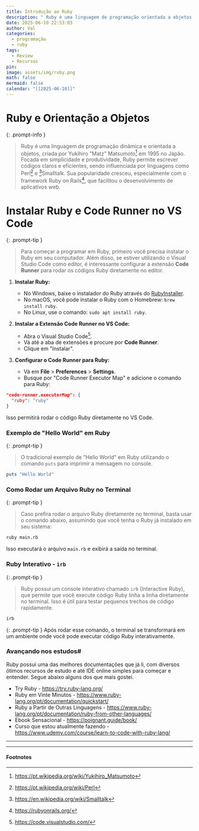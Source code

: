 ```yaml
---
title: Introdução ao Ruby
description: " Ruby é uma linguagem de programação orientada a objetos..."
date: 2025-06-10 22:53:03
author: Val
categories:
  - programação
  - ruby
tags:
  - Review
  - Recursos
pin: 
image: assets/img/ruby.png
math: false
mermaid: false
calendar: "[[2025-06-10]]"
---
```

# Ruby e Orientação a Objetos

{: .prompt-info }
> Ruby é uma linguagem de programação dinâmica e orientada a objetos, criada por Yukihiro "Matz" Matsumoto[^1] em 1995 no Japão. Focada em simplicidade e produtividade, Ruby permite escrever códigos claros e eficientes, sendo influenciada por linguagens como Perl[^2] e [^3]Smalltalk. Sua popularidade cresceu, especialmente com o framework Ruby on Rails[^4], que facilitou o desenvolvimento de aplicativos web. 

# Instalar Ruby e Code Runner no VS Code

{: .prompt-tip }
> Para começar a programar em Ruby, primeiro você precisa instalar o Ruby em seu computador. Além disso, se estiver utilizando o Visual Studio Code como editor, é interessante configurar a extensão **Code Runner** para rodar os códigos Ruby diretamente no editor.

1. **Instalar Ruby:**
    
    - No Windows, baixe o instalador do Ruby através do [RubyInstaller](https://rubyinstaller.org/).
    - No macOS, você pode instalar o Ruby com o Homebrew: `brew install ruby`.
    - No Linux, use o comando: `sudo apt install ruby`.
        
2. **Instalar a Extensão Code Runner no VS Code:**
    
    - Abra o Visual Studio Code[^5].
    - Vá até a aba de extensões e procure por **Code Runner**.
    - Clique em "Instalar".
        
3. **Configurar o Code Runner para Ruby:**
    
    - Vá em **File** > **Preferences** > **Settings**.
    - Busque por "Code Runner Executor Map" e adicione o comando para Ruby:
        

```json
"code-runner.executorMap": {
  "ruby": "ruby"
}
```

Isso permitirá rodar o código Ruby diretamente no VS Code.

### Exemplo de "Hello World" em Ruby

{: .prompt-tip }
> O tradicional exemplo de "Hello World" em Ruby utilizando o comando `puts` para imprimir a mensagem no console.

```ruby
puts "Hello World"
```

### Como Rodar um Arquivo Ruby no Terminal

{: .prompt-tip }
> Caso prefira rodar o arquivo Ruby diretamente no terminal, basta usar o comando abaixo, assumindo que você tenha o Ruby já instalado em seu sistema:

```bash
ruby main.rb
```

Isso executará o arquivo `main.rb` e exibirá a saída no terminal.

### Ruby Interativo - `irb`

{: .prompt-tip }
> Ruby possui um console interativo chamado `irb` (Interactive Ruby), que permite que você execute código Ruby linha a linha diretamente no terminal. Isso é útil para testar pequenos trechos de código rapidamente.

```bash
irb
```

{: .prompt-tip }
Após rodar esse comando, o terminal se transformará em um ambiente onde você pode executar código Ruby interativamente.


### Avançando nos estudos#

Ruby possui uma das melhores documentações que já li, com diversos ótimos recursos de estudo e até IDE online simples para começar e entender. Segue abaixo alguns dos que mais gostei.

+ Try Ruby - <https://try.ruby-lang.org/>
+ Ruby em Vinte Minutos - <https://www.ruby-lang.org/pt/documentation/quickstart/>
+ Ruby a Partir de Outras Linguagens - <https://www.ruby-lang.org/pt/documentation/ruby-from-other-languages/>
+ Ebook Sensacional - <https://poignant.guide/book/> 
+ Curso que estou atualmente fazendo - <https://www.udemy.com/course/learn-to-code-with-ruby-lang/>

---
---
#### Footnotes





[^1]: <https://pt.wikipedia.org/wiki/Yukihiro_Matsumoto>

[^2]: <https://pt.wikipedia.org/wiki/Perl>
	

[^3]: <https://en.wikipedia.org/wiki/Smalltalk>

[^4]: <https://rubyonrails.org/>

[^5]: <https://code.visualstudio.com/>
